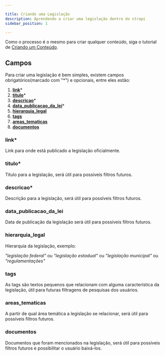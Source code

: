 ```yaml
---

title: Criando uma Legislação
description: Aprendendo a criar uma legislação dentro do strapi
sidebar_position: 1

---
```


Como o processo é o mesmo para criar qualquer conteúdo, siga o tutorial de [Criando um Conteúdo](/docs/usuario/strapi/iniciando-gerenciamento#criando-conteúdo).

## Campos

Para criar uma legislação é bem simples, existem campos obrigatórios(marcado com "*") e opcionais, entre eles estão:

1. [__link__](#link)*
2. [__titulo__](#titulo)*
3. [__descricao__](#descricao)*
4. [__data_publicacao_da_lei__](#data_publicacao_da_lei)*
5. [__hierarquia_legal__](#hierarquia_legal)
6. [__tags__](#tags)
7. [__areas_tematicas__](#areas_tematicas)
8. [__documentos__](#documentos)

### link*

Link para onde está publicado a legislação oficialmente.

### titulo*

Título para a legislação, será útil para possíveis filtros futuros.

### descricao*

Descrição para a legislação, será útil para possíveis filtros futuros.

### data_publicacao_da_lei

Data de publicação da legislação será útil para possíveis filtros futuros.

### hierarquia_legal

Hierarquia da legislação, exemplo:

_"legislação federal"_ ou _"legislação estadual"_ ou _"legislação municipal"_ ou _"regulamentações"_

### tags

As tags são textos pequenos que relacionam com alguma característica da legislação, útil para futuras filtragens de pesquisas dos usuários.

### areas_tematicas

A partir de qual área temática a legislação se relacionar, será útil para possíveis filtros futuros.

### documentos

Documentos que foram mencionados na legislação, será útil para possíveis filtros futuros e possibilitar o usuário baixá-los.
